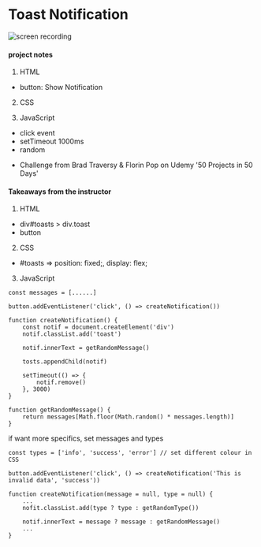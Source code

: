 # Toast Notification

![screen recording](https://media.giphy.com/media/y5NlIFTX69qRG739SY/giphy.gif)

#### project notes

1. HTML
- button: Show Notification

2. CSS

3. JavaScript
- click event
- setTimeout 1000ms
- random

+ Challenge from Brad Traversy & Florin Pop on Udemy '50 Projects in 50 Days'

#### Takeaways from the instructor
1. HTML
- div#toasts > div.toast
- button

2. CSS
- #toasts => position: fixed;, display: flex;

3. JavaScript
```
const messages = [......]

button.addEventListener('click', () => createNotification())

function createNotification() {
    const notif = document.createElement('div')
    notif.classList.add('toast')

    notif.innerText = getRandomMessage()

    tosts.appendChild(notif)

    setTimeout(() => {
        notif.remove()
    }, 3000)
}

function getRandomMessage() {
    return messages[Math.floor(Math.random() * messages.length)]
}
```
if want more specifics, set messages and types
```
const types = ['info', 'success', 'error'] // set different colour in CSS

button.addEventListener('click', () => createNotification('This is invalid data', 'success'))

function createNotification(message = null, type = null) {
    ...
    nofit.classList.add(type ? type : getRandomType())
    
    notif.innerText = message ? message : getRandomMessage()
    ...
}
```